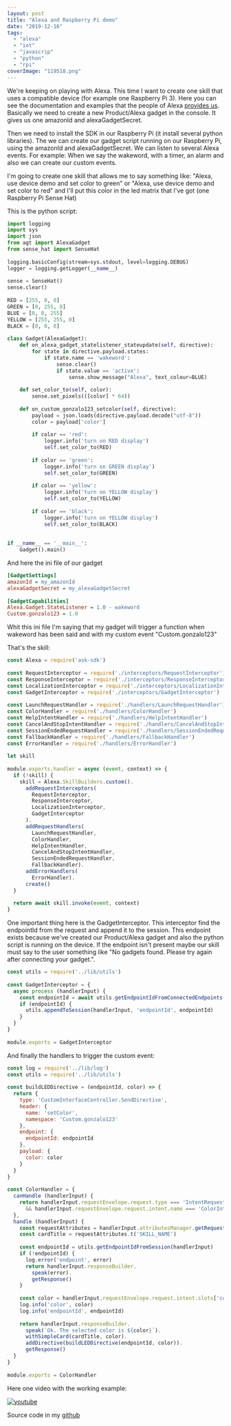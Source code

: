 ```yaml
---
layout: post
title: "Alexa and Raspberry Pi demo"
date: "2019-12-16"
tags: 
  - "alexa"
  - "iot"
  - "javascrip"
  - "python"
  - "rpi"
coverImage: "119518.png"
---
```


We're keeping on playing with Alexa. This time I want to create one skill that uses a compatible device (for example one Raspberry Pi 3). Here you can see the documentation and examples that the people of Alexa [provides us](https://github.com/alexa/Alexa-Gadgets-Raspberry-Pi-Samples). Basically we need to create a new Product/Alexa gadget in the console. It gives us one amazonId and alexaGadgetSecret.

Then we need to install the SDK in our Raspberry Pi (it install several python libraries). The we can create our gadget script running on our Raspberry Pi, using the amazonId and alexaGadgetSecret. We can listen to several Alexa events. For example: When we say the wakeword, with a timer, an alarm and also we can create our custom events.

I'm going to create one skill that allows me to say something like: "Alexa, use device demo and set color to green" or "Alexa, use device demo and set color to red" and I'll put this color in the led matrix that I've got (one Raspberry Pi Sense Hat)

This is the python script:

```python
import logging
import sys
import json
from agt import AlexaGadget
from sense_hat import SenseHat
 
logging.basicConfig(stream=sys.stdout, level=logging.DEBUG)
logger = logging.getLogger(__name__)
 
sense = SenseHat()
sense.clear()
 
RED = [255, 0, 0]
GREEN = [0, 255, 0]
BLUE = [0, 0, 255]
YELLOW = [255, 255, 0]
BLACK = [0, 0, 0]
 
class Gadget(AlexaGadget):
    def on_alexa_gadget_statelistener_stateupdate(self, directive):
        for state in directive.payload.states:
            if state.name == 'wakeword':
                sense.clear()
                if state.value == 'active':
                    sense.show_message("Alexa", text_colour=BLUE)
 
    def set_color_to(self, color):
        sense.set_pixels(([color] * 64))
 
    def on_custom_gonzalo123_setcolor(self, directive):
        payload = json.loads(directive.payload.decode("utf-8"))
        color = payload['color']
 
        if color == 'red':
            logger.info('turn on RED display')
            self.set_color_to(RED)
 
        if color == 'green':
            logger.info('turn on GREEN display')
            self.set_color_to(GREEN)
 
        if color == 'yellow':
            logger.info('turn on YELLOW display')
            self.set_color_to(YELLOW)
 
        if color == 'black':
            logger.info('turn on YELLOW display')
            self.set_color_to(BLACK)
 
 
if __name__ == '__main__':
    Gadget().main()
```

And here the ini file of our gadget

```ini
[GadgetSettings]
amazonId = my_amazonId
alexaGadgetSecret = my_alexaGadgetSecret
 
[GadgetCapabilities]
Alexa.Gadget.StateListener = 1.0 - wakeword
Custom.gonzalo123 = 1.0
```

Whit this ini file I'm saying that my gadget will trigger a function when wakeword has been said and with my custom event "Custom.gonzalo123"

That's the skill:

```javascript
const Alexa = require('ask-sdk')
 
const RequestInterceptor = require('./interceptors/RequestInterceptor')
const ResponseInterceptor = require('./interceptors/ResponseInterceptor')
const LocalizationInterceptor = require('./interceptors/LocalizationInterceptor')
const GadgetInterceptor = require('./interceptors/GadgetInterceptor')
 
const LaunchRequestHandler = require('./handlers/LaunchRequestHandler')
const ColorHandler = require('./handlers/ColorHandler')
const HelpIntentHandler = require('./handlers/HelpIntentHandler')
const CancelAndStopIntentHandler = require('./handlers/CancelAndStopIntentHandler')
const SessionEndedRequestHandler = require('./handlers/SessionEndedRequestHandler')
const FallbackHandler = require('./handlers/FallbackHandler')
const ErrorHandler = require('./handlers/ErrorHandler')
 
let skill
 
module.exports.handler = async (event, context) => {
  if (!skill) {
    skill = Alexa.SkillBuilders.custom().
      addRequestInterceptors(
        RequestInterceptor,
        ResponseInterceptor,
        LocalizationInterceptor,
        GadgetInterceptor
      ).
      addRequestHandlers(
        LaunchRequestHandler,
        ColorHandler,
        HelpIntentHandler,
        CancelAndStopIntentHandler,
        SessionEndedRequestHandler,
        FallbackHandler).
      addErrorHandlers(
        ErrorHandler).
      create()
  }
 
  return await skill.invoke(event, context)
}
```

One important thing here is the GadgetInterceptor. This interceptor find the endpointId from the request and append it to the session. This endpoint exists because we've created our Product/Alexa gadget and also the python script is running on the device. If the endpoint isn't present maybe our skill must say to the user something like "No gadgets found. Please try again after connecting your gadget.".

```javascript
const utils = require('../lib/utils')
 
const GadgetInterceptor = {
  async process (handlerInput) {
    const endpointId = await utils.getEndpointIdFromConnectedEndpoints(handlerInput)
    if (endpointId) {
      utils.appendToSession(handlerInput, 'endpointId', endpointId)
    }
  }
}
 
module.exports = GadgetInterceptor
```

And finally the handlers to trigger the custom event:

```javascript
const log = require('../lib/log')
const utils = require('../lib/utils')
 
const buildLEDDirective = (endpointId, color) => {
  return {
    type: 'CustomInterfaceController.SendDirective',
    header: {
      name: 'setColor',
      namespace: 'Custom.gonzalo123'
    },
    endpoint: {
      endpointId: endpointId
    },
    payload: {
      color: color
    }
  }
}
 
const ColorHandler = {
  canHandle (handlerInput) {
    return handlerInput.requestEnvelope.request.type === 'IntentRequest'
      && handlerInput.requestEnvelope.request.intent.name === 'ColorIntent'
  },
  handle (handlerInput) {
    const requestAttributes = handlerInput.attributesManager.getRequestAttributes()
    const cardTitle = requestAttributes.t('SKILL_NAME')
 
    const endpointId = utils.getEndpointIdFromSession(handlerInput)
    if (!endpointId) {
      log.error('endpoint', error)
      return handlerInput.responseBuilder.
        speak(error).
        getResponse()
    }
 
    const color = handlerInput.requestEnvelope.request.intent.slots['color'].value
    log.info('color', color)
    log.info('endpointId', endpointId)
 
    return handlerInput.responseBuilder.
      speak(`Ok. The selected color is ${color}`).
      withSimpleCard(cardTitle, color).
      addDirective(buildLEDDirective(endpointId, color)).
      getResponse()
  }
}
 
module.exports = ColorHandler
```

Here one video with the working example:

[![youtube](https://img.youtube.com/vi/1dVQDsk4kWo/0.jpg)](https://www.youtube.com/watch?v=1dVQDsk4kWo)

Source code in my [github](https://github.com/gonzalo123/alexa_rpi)
